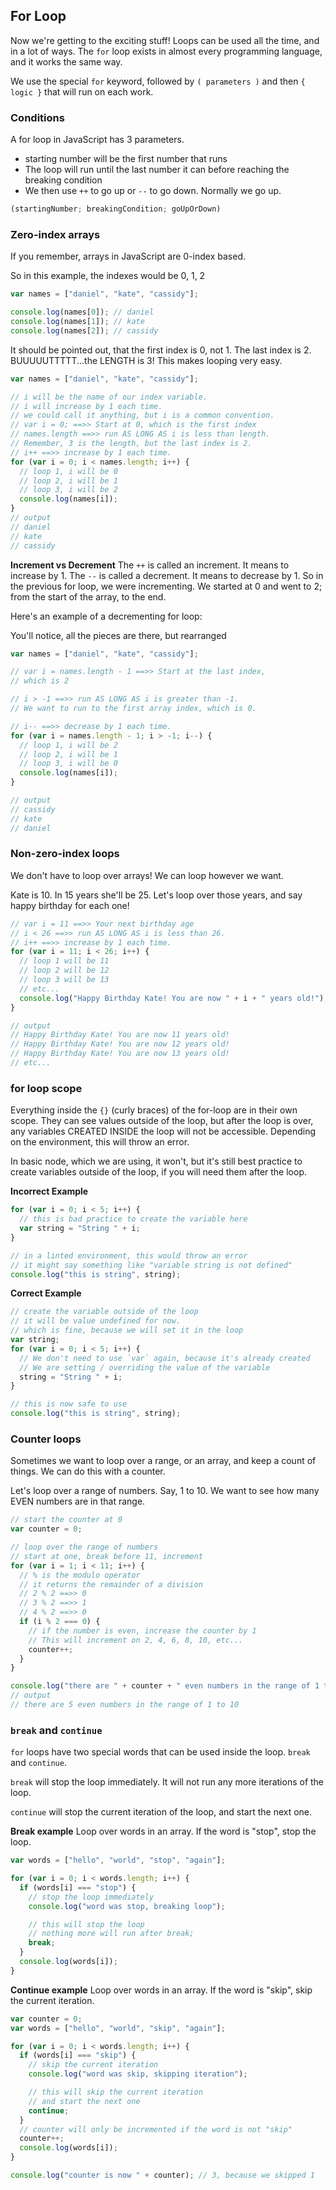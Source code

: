 ## For Loop

Now we're getting to the exciting stuff! Loops can be used all the time, and in a lot of ways. The `for` loop exists in almost every programming language, and it works the same way.

We use the special `for` keyword, followed by `( parameters )` and then `{ logic }` that will run on each work.

### Conditions

A for loop in JavaScript has 3 parameters.

- starting number will be the first number that runs
- The loop will run until the last number it can before reaching the breaking condition
- We then use `++` to go up or `--` to go down. Normally we go up.

```js
(startingNumber; breakingCondition; goUpOrDown)
```

### Zero-index arrays

If you remember, arrays in JavaScript are 0-index based.

So in this example, the indexes would be 0, 1, 2

```js
var names = ["daniel", "kate", "cassidy"];

console.log(names[0]); // daniel
console.log(names[1]); // kate
console.log(names[2]); // cassidy
```

It should be pointed out, that the first index is 0, not 1. The last index is 2. BUUUUUTTTTT...the LENGTH is 3! This makes looping very easy.

```js
var names = ["daniel", "kate", "cassidy"];

// i will be the name of our index variable.
// i will increase by 1 each time.
// we could call it anything, but i is a common convention.
// var i = 0; ==>> Start at 0, which is the first index
// names.length ==>> run AS LONG AS i is less than length.
// Remember, 3 is the length, but the last index is 2.
// i++ ==>> increase by 1 each time.
for (var i = 0; i < names.length; i++) {
  // loop 1, i will be 0
  // loop 2, i will be 1
  // loop 3, i will be 2
  console.log(names[i]);
}
// output
// daniel
// kate
// cassidy
```

**Increment vs Decrement**
The `++` is called an increment. It means to increase by 1. The `--` is called a decrement. It means to decrease by 1. So in the previous for loop, we were incrementing. We started at 0 and went to 2; from the start of the array, to the end.

Here's an example of a decrementing for loop:

You'll notice, all the pieces are there, but rearranged

```js
var names = ["daniel", "kate", "cassidy"];

// var i = names.length - 1 ==>> Start at the last index,
// which is 2

// i > -1 ==>> run AS LONG AS i is greater than -1.
// We want to run to the first array index, which is 0.

// i-- ==>> decrease by 1 each time.
for (var i = names.length - 1; i > -1; i--) {
  // loop 1, i will be 2
  // loop 2, i will be 1
  // loop 3, i will be 0
  console.log(names[i]);
}

// output
// cassidy
// kate
// daniel
```

### Non-zero-index loops

We don't have to loop over arrays! We can loop however we want.

Kate is 10. In 15 years she'll be 25. Let's loop over those years, and say happy birthday for each one!

```js
// var i = 11 ==>> Your next birthday age
// i < 26 ==>> run AS LONG AS i is less than 26.
// i++ ==>> increase by 1 each time.
for (var i = 11; i < 26; i++) {
  // loop 1 will be 11
  // loop 2 will be 12
  // loop 3 will be 13
  // etc...
  console.log("Happy Birthday Kate! You are now " + i + " years old!");
}

// output
// Happy Birthday Kate! You are now 11 years old!
// Happy Birthday Kate! You are now 12 years old!
// Happy Birthday Kate! You are now 13 years old!
// etc...
```

### for loop scope

Everything inside the `{}` (curly braces) of the for-loop are in their own scope. They can see values outside of the loop, but after the loop is over, any variables CREATED INSIDE the loop will not be accessible. Depending on the environment, this will throw an error.

In basic node, which we are using, it won't, but it's still best practice to create variables outside of the loop, if you will need them after the loop.

**Incorrect Example**

```js
for (var i = 0; i < 5; i++) {
  // this is bad practice to create the variable here
  var string = "String " + i;
}

// in a linted environment, this would throw an error
// it might say something like "variable string is not defined"
console.log("this is string", string);
```

**Correct Example**

```js
// create the variable outside of the loop
// it will be value undefined for now.
// which is fine, because we will set it in the loop
var string;
for (var i = 0; i < 5; i++) {
  // We don't need to use `var` again, because it's already created
  // We are setting / overriding the value of the variable
  string = "String " + i;
}

// this is now safe to use
console.log("this is string", string);
```

### Counter loops

Sometimes we want to loop over a range, or an array, and keep a count of things. We can do this with a counter.

Let's loop over a range of numbers. Say, 1 to 10. We want to see how many EVEN numbers are in that range.

```js
// start the counter at 0
var counter = 0;

// loop over the range of numbers
// start at one, break before 11, increment
for (var i = 1; i < 11; i++) {
  // % is the modulo operator
  // it returns the remainder of a division
  // 2 % 2 ==>> 0
  // 3 % 2 ==>> 1
  // 4 % 2 ==>> 0
  if (i % 2 === 0) {
    // if the number is even, increase the counter by 1
    // This will increment on 2, 4, 6, 8, 10, etc...
    counter++;
  }
}

console.log("there are " + counter + " even numbers in the range of 1 to 10");
// output
// there are 5 even numbers in the range of 1 to 10
```

### `break` and `continue`

`for` loops have two special words that can be used inside the loop. `break` and `continue`.

`break` will stop the loop immediately. It will not run any more iterations of the loop.

`continue` will stop the current iteration of the loop, and start the next one.

**Break example**
Loop over words in an array. If the word is "stop", stop the loop.

```js
var words = ["hello", "world", "stop", "again"];

for (var i = 0; i < words.length; i++) {
  if (words[i] === "stop") {
    // stop the loop immediately
    console.log("word was stop, breaking loop");

    // this will stop the loop
    // nothing more will run after break;
    break;
  }
  console.log(words[i]);
}
```

**Continue example**
Loop over words in an array. If the word is "skip", skip the current iteration.

```js
var counter = 0;
var words = ["hello", "world", "skip", "again"];

for (var i = 0; i < words.length; i++) {
  if (words[i] === "skip") {
    // skip the current iteration
    console.log("word was skip, skipping iteration");

    // this will skip the current iteration
    // and start the next one
    continue;
  }
  // counter will only be incremented if the word is not "skip"
  counter++;
  console.log(words[i]);
}

console.log("counter is now " + counter); // 3, because we skipped 1
```
